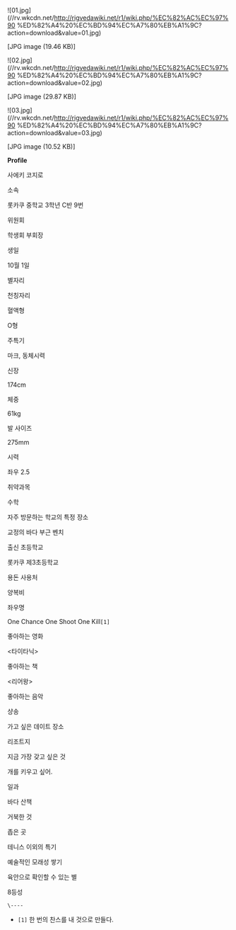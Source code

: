 ![01.jpg](//rv.wkcdn.net/http://rigvedawiki.net/r1/wiki.php/%EC%82%AC%EC%97%90
%ED%82%A4%20%EC%BD%94%EC%A7%80%EB%A1%9C?action=download&value=01.jpg)

[JPG image (19.46 KB)]

![02.jpg](//rv.wkcdn.net/http://rigvedawiki.net/r1/wiki.php/%EC%82%AC%EC%97%90
%ED%82%A4%20%EC%BD%94%EC%A7%80%EB%A1%9C?action=download&value=02.jpg)

[JPG image (29.87 KB)]

![03.jpg](//rv.wkcdn.net/http://rigvedawiki.net/r1/wiki.php/%EC%82%AC%EC%97%90
%ED%82%A4%20%EC%BD%94%EC%A7%80%EB%A1%9C?action=download&value=03.jpg)

[JPG image (10.52 KB)]

**Profile**

사에키 코지로

소속

롯카쿠 중학교 3학년 C반 9번

위원회

학생회 부회장

생일

10월 1일

별자리

천칭자리

혈액형

O형

주특기

마크, 동체시력

신장

174cm

체중

61kg

발 사이즈

275mm

시력

좌우 2.5

취약과목

수학

자주 방문하는 학교의 특정 장소

교정의 바다 부근 벤치

출신 초등학교

롯카쿠 제3초등학교

용돈 사용처

양복비

좌우명

One Chance One Shoot One Kill`[1]`

좋아하는 영화

<타이타닉>

좋아하는 책

<리어왕>

좋아하는 음악

샹송

가고 싶은 데이트 장소

리조트지

지금 가장 갖고 싶은 것

개를 키우고 싶어.

일과

바다 산책

거북한 것

좁은 곳

테니스 이외의 특기

예술적인 모래성 쌓기

육안으로 확인할 수 있는 별

8등성

`\----`

  * `[1]` 한 번의 찬스를 내 것으로 만들다.

